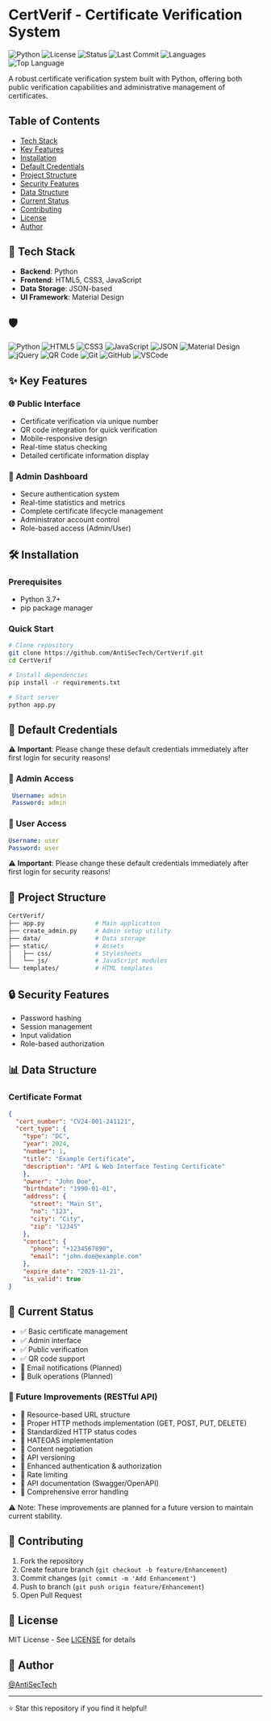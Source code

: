 # CertVerif - Certificate Verification System

![Python](https://img.shields.io/badge/python-3.7+-blue.svg)
![License](https://img.shields.io/badge/license-MIT-blue.svg)
![Status](https://img.shields.io/badge/status-beta-orange)
![Last Commit](https://img.shields.io/github/last-commit/AntiSecTech/CertVerif)
![Languages](https://img.shields.io/github/languages/count/AntiSecTech/CertVerif)
![Top Language](https://img.shields.io/github/languages/top/AntiSecTech/CertVerif)

A robust certificate verification system built with Python, offering both public verification capabilities and administrative management of certificates.

## Table of Contents

- [Tech Stack](#-tech-stack)
- [Key Features](#-key-features)
- [Installation](#️-installation)
- [Default Credentials](#-default-credentials)
- [Project Structure](#-project-structure)
- [Security Features](#-security-features)
- [Data Structure](#-data-structure)
- [Current Status](#-current-status)
- [Contributing](#-contributing)
- [License](#-license)
- [Author](#-author)

## 🚀 Tech Stack

- **Backend**: Python
- **Frontend**: HTML5, CSS3, JavaScript
- **Data Storage**: JSON-based
- **UI Framework**: Material Design

## 🛡️

![Python](https://img.shields.io/badge/Python-3776AB?style=for-the-badge&logo=python&logoColor=white)
![HTML5](https://img.shields.io/badge/HTML5-E34F26?style=for-the-badge&logo=html5&logoColor=white)
![CSS3](https://img.shields.io/badge/CSS3-1572B6?style=for-the-badge&logo=css3&logoColor=white)
![JavaScript](https://img.shields.io/badge/JavaScript-F7DF1E?style=for-the-badge&logo=javascript&logoColor=black)
![JSON](https://img.shields.io/badge/JSON-000000?style=for-the-badge&logo=json&logoColor=white)
![Material Design](https://img.shields.io/badge/Material_Design-757575?style=for-the-badge&logo=material-design&logoColor=white)
![jQuery](https://img.shields.io/badge/jQuery-0769AD?style=for-the-badge&logo=jquery&logoColor=white)
![QR Code](https://img.shields.io/badge/QR_Code-000000?style=for-the-badge&logo=qrcode&logoColor=white)
![Git](https://img.shields.io/badge/Git-F05032?style=for-the-badge&logo=git&logoColor=white)
![GitHub](https://img.shields.io/badge/GitHub-181717?style=for-the-badge&logo=github&logoColor=white)
![VSCode](https://img.shields.io/badge/VSCode-007ACC?style=for-the-badge&logo=visual-studio-code&logoColor=white)

## ✨ Key Features

### 🌐 Public Interface

- Certificate verification via unique number
- QR code integration for quick verification
- Mobile-responsive design
- Real-time status checking
- Detailed certificate information display

### 👑 Admin Dashboard

- Secure authentication system
- Real-time statistics and metrics
- Complete certificate lifecycle management
- Administrator account control
- Role-based access (Admin/User)

## 🛠️ Installation

### Prerequisites

- Python 3.7+
- pip package manager

### Quick Start

```bash
# Clone repository
git clone https://github.com/AntiSecTech/CertVerif.git
cd CertVerif

# Install dependencies
pip install -r requirements.txt

# Start server
python app.py
```

## 🔑 Default Credentials

⚠️ **Important**: Please change these default credentials immediately after first login for security reasons!

### 👑 Admin Access

```yaml
 Username: admin
 Password: admin
```

### 👤 User Access

```yaml
Username: user
Password: user
```

⚠️ **Important**: Please change these default credentials immediately after first login for security reasons!

## 📁 Project Structure

```sh
CertVerif/
├── app.py              # Main application
├── create_admin.py     # Admin setup utility
├── data/               # Data storage
├── static/             # Assets
│   ├── css/            # Stylesheets
│   └── js/             # JavaScript modules
└── templates/          # HTML templates
```

## 🔒 Security Features

- Password hashing
- Session management
- Input validation
- Role-based authorization

## 📊 Data Structure

### Certificate Format

```json
{
  "cert_number": "CV24-001-241121",
  "cert_type": {
    "type": "DC",
    "year": 2024,
    "number": 1,
    "title": "Example Certificate",
    "description": "API & Web Interface Testing Certificate"
    },
    "owner": "John Doe",
    "birthdate": "1990-01-01",
    "address": {
      "street": "Main St",
      "no": "123",
      "city": "City",
      "zip": "12345"
    },
    "contact": {
      "phone": "+1234567890",
      "email": "john.doe@example.com"
    },
    "expire_date": "2025-11-21",
    "is_valid": true
}
```

## 🔄 Current Status

- ✅ Basic certificate management
- ✅ Admin interface
- ✅ Public verification
- ✅ QR code support
- 🚧 Email notifications (Planned)
- 🚧 Bulk operations (Planned)

### 🎯 Future Improvements (RESTful API)

- 🔲 Resource-based URL structure
- 🔲 Proper HTTP methods implementation (GET, POST, PUT, DELETE)
- 🔲 Standardized HTTP status codes
- 🔲 HATEOAS implementation
- 🔲 Content negotiation
- 🔲 API versioning
- 🔲 Enhanced authentication & authorization
- 🔲 Rate limiting
- 🔲 API documentation (Swagger/OpenAPI)
- 🔲 Comprehensive error handling

⚠️ Note: These improvements are planned for a future version to maintain current stability.

## 🤝 Contributing

1. Fork the repository
2. Create feature branch (`git checkout -b feature/Enhancement`)
3. Commit changes (`git commit -m 'Add Enhancement'`)
4. Push to branch (`git push origin feature/Enhancement`)
5. Open Pull Request

## 📝 License

MIT License - See [LICENSE](LICENSE) for details

## 👤 Author

[@AntiSecTech](https://github.com/AntiSecTech)

---
⭐ Star this repository if you find it helpful!
